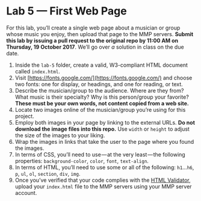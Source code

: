 # Lab 5 — First Web Page

For this lab, you’ll create a single web page about a musician or group whose music you enjoy, then upload that page to the MMP servers. **Submit this lab by issuing a pull request to the original repo by 11:00 AM on Thursday, 19 October 2017**. We’ll go over *a* solution in class on the due date.

1. Inside the `lab-5` folder, create a valid, W3-compliant HTML document called `index.html`.
2. Visit [https://fonts.google.com/](https://fonts.google.com/) and choose two fonts: one for display, or headings, and one for reading, or text.
3. Describe the musician/group to the audience. Where are they from? What music is their specialty? Why is this person/group your favorite? **These must be your own words, not content copied from a web site.**
4. Locate two images online of the musician/group you’re using for this project.
5. Employ both images in your page by linking to the external URLs. **Do not download the image files into this repo.** Use `width` or `height` to adjust the size of the images to your liking.
6. Wrap the images in links that take the user to the page where you found the images.
7. In terms of CSS, you’ll need to use — at the very least — the following properties: `background-color`, `color`, `font`, `text-align`.
8. In terms of HTML, you’ll need to use some or all of the following: `h1`…`h6`, `p`, `ul`, `ol`, `section`, `div`, `img`.
9. Once you’ve verified that your code complies with the [HTML Validator](http://validator.w3.org/#validate_by_input), upload your `index.html` file to the MMP servers using your MMP server account.


